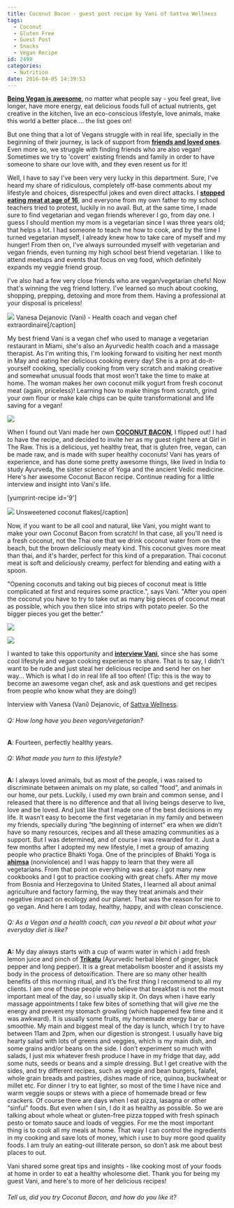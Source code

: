 ```yaml
---
title: Coconut Bacon - guest post recipe by Vani of Sattva Wellness
tags:
  - Coconut
  - Gluten Free
  - Guest Post
  - Snacks
  - Vegan Recipe
id: 2498
categories:
  - Nutrition
date: 2016-04-05 14:39:53
---
```


<span style="text-decoration: underline;">**Being Vegan is awesome**</span>, no matter what people say - you feel great, live longer, have more energy, eat delicious foods full of actual nutrients, get creative in the kitchen, live an eco-conscious lifestyle, love animals, make this world a better place.... the list goes on!

But one thing that a lot of Vegans struggle with in real life, specially in the beginning of their journey, is lack of support from <span style="text-decoration: underline;">**friends and loved ones**</span>. Even more so, we struggle with finding friends who are also vegan! Sometimes we try&nbsp;to 'covert' existing friends and family in order to have someone to share our love with, and they even resent us for it!

Well, I have to say I've been very very lucky in this department. Sure, I've heard my share of ridiculous, completely off-base comments about my lifestyle and choices, disrespectful jokes and even direct attacks. I <span style="text-decoration: underline;">**[stopped eating meat at age of 16](http://girlintheraw.com/my-health-history/)**</span>, and everyone from my own father to my school teachers tried to protest, luckily in no avail. But, at the same time, I made sure to find vegetarian and vegan friends wherever I go, from day one. I guess I should mention my mom is a vegetarian since I was three years old; that helps a lot. I had someone to teach me how to cook, and by the time I turned vegetarian myself, I already knew how to take care of myself and my hunger! From then on, I've always surrounded myself with vegetarian and vegan friends, even turning my high school best friend vegetarian. I like to attend meetups and events that focus on veg food, which definitely expands my veggie friend group.

I've also had a few very close friends who are vegan/vegetarian chefs! Now that's winning the veg friend lottery. I've learned so much about cooking, shopping, prepping, detoxing and more from them. Having a professional at your disposal is priceless!&nbsp;

![](/images/vaniseva.jpg) Vanesa Dejanovic (Vani) - Health coach and vegan chef extraordinaire[/caption]

My best friend Vani is a vegan chef who used to manage a vegetarian restaurant in Miami, she's also an Ayurvedic health coach and a massage therapist. As I'm writing this, I'm looking forward to visiting her next month in May and eating her delicious cooking every day! She is a pro at do-it-yourself cooking, specially cooking from very scratch and making creative and somewhat unusual foods that most won't take the time to make at home. The woman makes her own coconut milk yogurt from fresh coconut meat (again, priceless)! Learning how to make things from scratch, grind your own flour or make kale chips can be quite transformational and life saving for a vegan!

![](/images/FullSizeRender.jpg)

When I found out Vani made her own <span style="text-decoration: underline;">**COCONUT BACON**</span>, I flipped out! I had to have the recipe, and decided to invite her as my guest right here at Girl in The Raw. This is a delicious, yet healthy treat, that is gluten free, vegan, can be made raw, and is made with super healthy coconuts! Vani has years of experience, and has done some pretty awesome things, like lived in India to study Ayurveda, the sister science of Yoga and the ancient Vedic medicine. Here's her awesome Coconut Bacon recipe. Continue reading for a little interview and insight into Vani's life.

[yumprint-recipe id='9']

![](/images/coconut-flakes.jpg) Unsweetened coconut flakes[/caption]

Now, if you want to be all cool and natural, like Vani, you might want to make your own Coconut Bacon from scratch! In that case, all you'll need is a fresh coconut, not the Thai one that we drink coconut water from on the beach, but the brown deliciously meaty kind. This coconut gives more meat than thai, and it's harder, perfect for this kind of a preparation. Thai coconut meat is soft and deliciously creamy, perfect for blending and eating with a spoon.

"Opening <span class="lG">coconuts</span> and taking out big pieces of&nbsp;<span class="lG">coconut</span> meat is little complicated at first and requires some practice.", says Vani. "After you open the <span class="lG">coconut</span> you have to try to take out as many big pieces of <span class="lG">coconut</span> meat as possible, which you then slice into strips with potato peeler. So the bigger pieces you get the better."&nbsp;

![](/images/IMG_8919.jpg)

![](/images/IMG_8921.jpg)

I wanted to take this opportunity and <span style="text-decoration: underline;">**interview Vani**</span>, since she has some cool lifestyle and vegan cooking experience to share. That is to say, I didn't want to be rude and just steal her delicious recipe&nbsp;and send her on her way... Which is what I do in real life all too often! (Tip: this is the way to become an awesome vegan chef, ask and ask questions and get recipes from people who know what they are doing!)

Interview with Vanesa (Vani) Dejanovic, of [Sattva Wellness](http://sattvawellness.com/).&nbsp;

###### Q: How long have you been vegan/vegetarian?

**A**: Fourteen, perfectly healthy years.

###### Q: What made you turn to this lifestyle?

**A:**&nbsp;I always loved animals, but as most of the people, i was raised to discriminate between animals on my plate, so called “food”, and animals in our home, our pets.
Luckily, i used my own brain and common sense, and I released that there is no difference and that all living beings deserve to live, love and be loved. And just like that I made one of the best decisions in my life. It wasn’t easy to become the first vegetarian in my family and between my friends, specially during “the beginning of internet” era when we didn’t have so many resources, recipes and all these amazing communities as a support. But I was determined, and of course i was rewarded for it.&nbsp;Just a few months after I adopted my new lifestyle, I met a group of amazing people who practice Bhakti Yoga. One of the principles of Bhakti Yoga is <span style="text-decoration: underline;">**ahimsa**</span> (nonviolence) and I was happy to learn that they were all vegetarians. From that point on everything was easy. I got many new cookbooks and I got to practice cooking with great chefs.
After my move from Bosnia and Herzegovina to United States, I learned all about animal agriculture and factory farming, the way they treat animals and their negative impact on ecology and our planet. That was the reason for me to go vegan.
And here I am today, healthy, happy, and with clean conscience.

###### Q: As a Vegan and a health coach, can you reveal a bit about what your everyday diet is like?

**A:** My day always starts with a cup of warm water in which i add fresh lemon
juice and pinch of <span style="text-decoration: underline;">**Trikatu**</span> (Ayurvedic herbal blend of ginger, black pepper and long pepper). It is a great metabolism booster and it assists my body in the process of detoxification. There are so many other health benefits of this morning ritual, and it’s the first thing I recommend to all my clients.
I am one of those people who believe that breakfast is not the most important meal of the day, so i usually skip it. On days when i have early massage appointments I take few bites of something that will give me the energy and prevent my stomach growling (which happened few time and it was awkward). It is usually some fruits, my homemade energy bar or smoothie.
My main and biggest meal of the day is lunch, which I try to have between 11am and 2pm, when our digestion is strongest. I usually have big hearty salad with lots of greens and veggies, which is my main dish, and some grains and/or beans on the side. I don’t experiment so much with salads, I just mix whatever fresh produce I have in my fridge that day, add some nuts, seeds or beans and a simple dressing. But I get creative with the sides, and try different recipes, such as veggie and bean burgers, falafel, whole grain breads and pastries, dishes made of rice, quinoa, buckwheat or millet etc.
For dinner I try to eat lighter, so most of the time I have nice and warm veggie soups or stews with a piece of homemade bread or few crackers.
Of course there are days when I eat pizza, lasagna or other “sinful” foods. But even when I sin, I do it as healthy as possible. So we are talking about whole wheat or gluten-free pizza topped with fresh spinach pesto or tomato sauce and loads of veggies.&nbsp;For me the most important thing is to cook all my meals at home. That way I can control the ingredients in my cooking and save lots of money, which i use to buy more good quality foods. I am truly an eating-out illiterate person, so don’t ask me about best places to out.

Vani shared some great tips and insights - like cooking most of your foods at home in order to eat a healthy wholesome diet. Thank you for being my guest Vani, and here's to more of her delicious recipes!

###### Tell us, did you try Coconut Bacon, and how do you like it?
